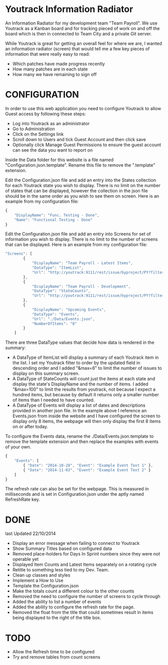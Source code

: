 Youtrack Information Radiator
=============================

An Information Radiator for my development team "Team Payroll".  We use Youtrack as a Kanban board and for tracking pieced of work on and off the board which is then in connected to Team City and a private Git server.

While Youtrack is great for getting an overall feel for where we are, I wanted an information radiator (screen) that would tell me a few key pieces of information that were really easy to read:

* Which patches have made progress recently
* How many patches are in each state
* How many we have remaining to sign off

CONFIGURATION
=============

In order to use this web application you need to configure Youtrack to allow Guest access by following these steps:

* Log into Youtrack as an administrator
* Go to Administration
* Click on the Settings link
* Scroll down to Users and tick Guest Account and then click save
* Optionally click Manage Guest Permissions to ensure the guest account can see the data you want to report on

Inside the Data folder for this website is a file named "Configuration.json.template".  Rename this file to remove the ".template" extension.

Edit the Configuration.json file and add an entry into the States collection for each Youtrack state you wish to display.  There is no limit on the number of states that can be displayed, however the collection in the json file should be in the same order as you wish to see them on screen.  Here is an example from my configuration file:

```javascript
{
	"DisplayName": "Func. Testing - Done",
	"Name": "Functional Testing - Done"
}
```

Edit the Configuration.json file and add an entry into Screens for set of information you wish to display.  There is no limit to the number of screens that can be displayed.  Here is an example from my configuration file:

```javascript
"Screens": [
		{
			"DisplayName": "Team Payroll - Latest Items",
			"DataType": "ItemList",
			"Url": "http://youtrack:9111/rest/issue/byproject/PY?filter=project%3A+Payroll+State%3A+%7BDesigning%7D+..+%7BProduct+Owner+Review%7D+order+by%3A+updated+desc&max=6"
		},
		{
			"DisplayName": "Team Payroll - Development",
			"DataType": "StateCounts",
			"Url": "http://youtrack:9111/rest/issue/byproject/PY?filter=project%3A+Payroll+Payroll+Board%3A+5.3+State%3A+%7BDesigning%7D+..+%7BComplete%7D+Regression%3A+No+order+by%3A+updated+desc&max=100"
		},
		{
			"DisplayName": "Upcoming Events",
			"DataType": "Events",
			"Url": "./Data/Events.json",
			"NumberOfItems": "8"
		}
	]
```

There are three DataType values that decide how data is rendered in the summary:

* A DataType of ItemList will display a summary of each Youtrack item in the list.  I set my Youtrack filter to order by the updated field in descending order and I added "&max=6" to limit the number of issues to display on this summary screen.
* A DataType of StateCounts will count just the items at each state and display the state's DisplayName and the number of items.  I added "&max=100" to limit the results from youtrack, not because I expect a hundred items, but because by default it returns only a smaller number of items than I needed to have counted.
* A DataType of Events will display a list of dates and descriptions provided in another json file.  In the example above I reference an Events.json from inside the website and I have configured the screen to display only 8 items, the webpage will then only display the first 8 items on or after today.

To configure the Events data, rename the ./Data/Events.json.template to remove the template extension and then replace the examples with events of your own.

```javascript
{
	"Events": [
		{ "Date": "2014-10-28", "Event": "Example Event Text 1" },
		{ "Date": "2014-11-03", "Event": "Example Event Text 2" }
	]
}
```

The refresh rate can also be set for the webpage.  This is measured in milliseconds and is set in Configuration.json under the aptly named RefreshRate key.

DONE
====

last Updated 22/10/2014

* Display an error message when failing to connect to Youtrack
* Show Summary Titles based on configured data
* Removed place-holders for Days In Sprint numbers since they were not operable yet
* Displayed Item Counts and Latest Items separately on a rotating cycle
* Retitle to something less tied to my Dev. Team.
* Clean up classes and styles
* Implement a How to Use
* Template the Configuration.json
* Make the totals count a different colour to the other counts
* Removed the need to configure the number of screens to cycle through
* Added the ability to list a number of events
* Added the ability to configure the refresh rate for the page.
* Removed the float from the title that could sometimes result in items being displayed to the right of the title box.

TODO
====

* Allow the Refresh time to be configured
* Try and remove tables from count screens